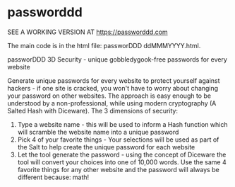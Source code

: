 # passworddd
SEE A WORKING VERSION AT https://passworddd.com

The main code is in the html file: passworDDD ddMMMYYYY.html. 

passworDDD 3D Security - unique gobbledygook-free passwords for every website

Generate unique passwords for every website to protect yourself against hackers - if one site is cracked, you won't have to worry about changing your password on other websites. The approach is easy enough to be understood by a non-professional, while using modern cryptography (A Salted Hash with Diceware).  The 3 dimensions of security:

1) Type a website name - this will be used to inform a Hash function which will scramble the website name into a unique password
2) Pick 4 of your favorite things - Your selections will be used as part of the Salt to help create the unique password for each  website
3) Let the tool generate the password - using the concept of Diceware the tool will convert your choices into one of 10,000 words.  Use the same 4 favorite things for any other website and the password will always be different because: math!
